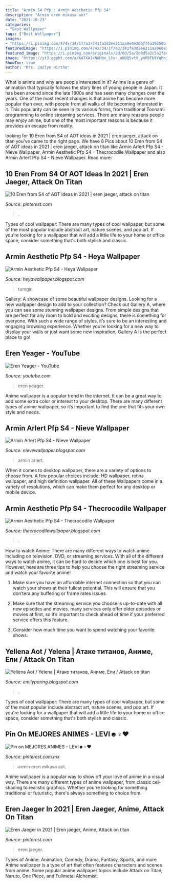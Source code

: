 ```yaml
---
title: "Armin S4 Pfp : Armin Aesthetic Pfp S4"
description: "Armin eren mikasa aot"
date: "2021-10-23"
categories:
- "Best Wallpaper"
tags: ["Best Wallpaper"]
images:
- "https://i.pinimg.com/474x/34/1f/a3/341fa3d2ee211aa0e0e265f74a39250b.jpg"
featuredImage: "https://i.pinimg.com/474x/34/1f/a3/341fa3d2ee211aa0e0e265f74a39250b.jpg"
featured_image: "https://i.pinimg.com/originals/2d/0d/5a/2d0d5a2c5a2fec69e21c0fe66aa6c91b.png"
image: "https://yt3.ggpht.com/a/AATXAJxNWHbx_Ltv-_aNOQ5vtV_ymM9Fb9YqMnjqPg=s900-c-k-c0xffffffff-no-rj-mo"
ShowToc: true
author: "Mrs. Jazlyn Hirthe"
---
```



What is anime and why are people interested in it?
Anime is a genre of animation that typically follows the story lines of young people in Japan. It has been around since the late 1800s and has seen many changes over the years. One of the most recent changes is that anime has become more popular than ever, with people from all walks of life becoming interested in it. This popularity can be seen in its various forms, from traditional Toonami programming to online streaming services. There are many reasons people may enjoy anime, but one of the most important reasons is because it provides an escape from reality.

	

		
looking for 10 Eren from S4 of AOT ideas in 2021 | eren jaeger, attack on titan you've came to the right page. We have 8 Pics about 10 Eren from S4 of AOT ideas in 2021 | eren jaeger, attack on titan like Armin Arlert Pfp S4 - Nieve Wallpaper, Armin Aesthetic Pfp S4 - Thecrocodile Wallpaper and also Armin Arlert Pfp S4 - Nieve Wallpaper. Read more:
		
    
## 10 Eren From S4 Of AOT Ideas In 2021 | Eren Jaeger, Attack On Titan

<img loading=lazy src="https://i.pinimg.com/474x/34/1f/a3/341fa3d2ee211aa0e0e265f74a39250b.jpg" onerror="this.onerror=null;this.src='https://tse3.mm.bing.net/th?id=OIP.tn7NoCNyVJsl2S_M_zk1UwAAAA&amp;pid=15.1';" alt="10 Eren from S4 of AOT ideas in 2021 | eren jaeger, attack on titan">

_Source: pinterest.com_

>. 

	

Types of cool wallpaper:
There are many types of cool wallpaper, but some of the most popular include abstract art, nature scenes, and pop art. If you're looking for a wallpaper that will add a little life to your home or office space, consider something that's both stylish and classic.

    
## Armin Aesthetic Pfp S4 - Heya Wallpaper

<img loading=lazy src="https://64.media.tumblr.com/8909c09e558f962d5e07627baf0a8917/1e678238132983ed-5d/s640x960/cee45993ecd7889f1c9289b0ea19d2956348b965.jpg" onerror="this.onerror=null;this.src='https://tse1.mm.bing.net/th?id=OIP.xKa-HEvxViYhRKlOA_1vJAHaHa&amp;pid=15.1';" alt="Armin Aesthetic Pfp S4 - Heya Wallpaper">

_Source: heyawallpaper.blogspot.com_

>tumgir. 

	

Gallery: A showcase of some beautiful wallpaper designs.
Looking for a new wallpaper design to add to your collection? Check out Gallery A, where you can see some stunning wallpaper designs. From simple designs that are perfect for any room to bold and exciting designs, there is something for everyone. With such a wide range of styles, it’s sure to be an interesting and engaging browsing experience. Whether you’re looking for a new way to display your walls or just want some new inspiration, Gallery A is the perfect place to go!





	
	
    
## Eren Yeager - YouTube

<img loading=lazy src="https://yt3.ggpht.com/a/AATXAJxNWHbx_Ltv-_aNOQ5vtV_ymM9Fb9YqMnjqPg=s900-c-k-c0xffffffff-no-rj-mo" onerror="this.onerror=null;this.src='https://tse4.mm.bing.net/th?id=OIP.BiI9uCogJHSFUHjAb1dRywHaHa&amp;pid=15.1';" alt="Eren Yeager - YouTube">

_Source: youtube.com_

>eren yeager. 

	

Anime wallpaper is a popular trend in the internet. It can be a great way to add some extra color or interest to your desktop. There are many different types of anime wallpaper, so it’s important to find the one that fits your own style and needs.

    
## Armin Arlert Pfp S4 - Nieve Wallpaper

<img loading=lazy src="https://i.pinimg.com/originals/98/19/a2/9819a2f68bf442a2f7010753ab635e23.jpg" onerror="this.onerror=null;this.src='https://tse4.mm.bing.net/th?id=OIP.gLAXu73HWR-ObSiV6uKIUQHaHa&amp;pid=15.1';" alt="Armin Arlert Pfp S4 - Nieve Wallpaper">

_Source: nievewallpaper.blogspot.com_

>armin arlert. 

	

When it comes to desktop wallpaper, there are a variety of options to choose from. A few popular choices include: HD wallpaper, retina wallpaper, and high definition wallpaper. All of these Wallpapers come in a variety of resolutions, which can make them perfect for any desktop or mobile device. 

    
## Armin Aesthetic Pfp S4 - Thecrocodile Wallpaper

<img loading=lazy src="https://lh3.googleusercontent.com/proxy/Y0GrZKJIF0COoQAdLZu_pLiShgtP-4nPuPtikj0XuZnWSUSTgvL7AgGQDPp2a-LMuYE4yB5gd5He7VKfvn1m7c-BWIxuCE-gAbZeQupEAliAnbcWYQVElTXWvzClsfQp=w1200-h630-p-k-no-nu" onerror="this.onerror=null;this.src='https://tse3.mm.bing.net/th?id=OIP.KwBCpuTDg89IK2Ao7oAFGgHaE-&amp;pid=15.1';" alt="Armin Aesthetic Pfp S4 - Thecrocodile Wallpaper">

_Source: thecrocodilewallpaper.blogspot.com_

>. 

	

How to watch Anime: There are many different ways to watch anime including on television, DVD, or streaming services.
With all of the different ways to watch anime, it can be hard to decide which one is best for you. However, here are three tips to help you choose the right streaming service and watch your favorite anime!
1. Make sure you have an affordable internet connection so that you can watch your shows at their fullest potential. This will ensure that you don’tera any buffering or frame rates issues.

2. Make sure that the streaming service you choose is up-to-date with all new episodes and movies. many services only offer older episodes or movies at first, so it’s important to check ahead of time if your preferred service offers this feature.

3. Consider how much time you want to spend watching your favorite shows.

    
## Yellena Aot / Yelena | Атаке титанов, Аниме, Ели / Attack On Titan

<img loading=lazy src="https://i.pinimg.com/originals/2d/0d/5a/2d0d5a2c5a2fec69e21c0fe66aa6c91b.png" onerror="this.onerror=null;this.src='https://tse4.mm.bing.net/th?id=OIP.Jn98vzcGkmq3PRSHxU8kmwAAAA&amp;pid=15.1';" alt="Yellena Aot / Yelena | Атаке титанов, Аниме, Ели / Attack on titan">

_Source: emilyparing.blogspot.com_

>. 

	

Types of cool wallpaper:
There are many types of cool wallpaper, but some of the most popular include abstract art, nature scenes, and pop art. If you're looking for a wallpaper that will add a little life to your home or office space, consider something that's both stylish and classic.

    
## Pin On MEJORES ANIMES - LEVI☻♀♥

<img loading=lazy src="https://i.pinimg.com/originals/9e/2b/56/9e2b569f92edcfdb0f7d25987916df38.jpg" onerror="this.onerror=null;this.src='https://tse2.mm.bing.net/th?id=OIP.vQA6u4fiFgTeCZvjvlQBQgHaE1&amp;pid=15.1';" alt="Pin on MEJORES ANIMES - LEVI☻♀♥">

_Source: pinterest.com.mx_

>armin eren mikasa aot. 

	

Anime wallpaper is a popular way to show off your love of anime in a visual way. There are many different types of anime wallpaper, from classic cel-shading to realistic graphics. Whether you're looking for something traditional or futuristic, there's always something to choice from.

    
## Eren Jaeger In 2021 | Eren Jaeger, Anime, Attack On Titan

<img loading=lazy src="https://i.pinimg.com/736x/84/95/8d/84958dc20beb7759b4671a815560816e.jpg" onerror="this.onerror=null;this.src='https://tse2.mm.bing.net/th?id=OIP.2RShLZJZfCTNpwOySP5mtAHaHa&amp;pid=15.1';" alt="Eren Jaeger in 2021 | Eren jaeger, Anime, Attack on titan">

_Source: pinterest.com_

>eren jaeger. 

	

Types of Anime: Animation, Comedy, Drama, Fantasy, Sports, and more
Anime wallpaper is a type of art that often features characters and scenes from anime. Some popular anime wallpaper topics include Attack on Titan, Naruto, One Piece, and Fullmetal Alchemist.

